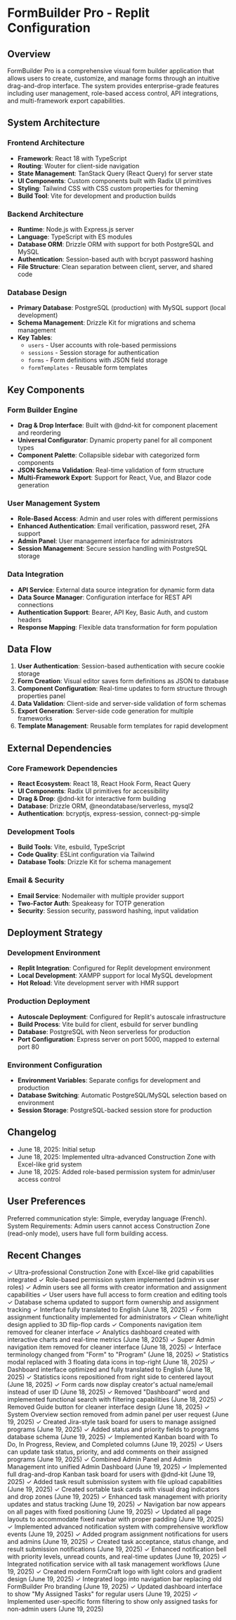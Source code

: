 # FormBuilder Pro - Replit Configuration

## Overview

FormBuilder Pro is a comprehensive visual form builder application that allows users to create, customize, and manage forms through an intuitive drag-and-drop interface. The system provides enterprise-grade features including user management, role-based access control, API integrations, and multi-framework export capabilities.

## System Architecture

### Frontend Architecture
- **Framework**: React 18 with TypeScript
- **Routing**: Wouter for client-side navigation
- **State Management**: TanStack Query (React Query) for server state
- **UI Components**: Custom components built with Radix UI primitives
- **Styling**: Tailwind CSS with CSS custom properties for theming
- **Build Tool**: Vite for development and production builds

### Backend Architecture
- **Runtime**: Node.js with Express.js server
- **Language**: TypeScript with ES modules
- **Database ORM**: Drizzle ORM with support for both PostgreSQL and MySQL
- **Authentication**: Session-based auth with bcrypt password hashing
- **File Structure**: Clean separation between client, server, and shared code

### Database Design
- **Primary Database**: PostgreSQL (production) with MySQL support (local development)
- **Schema Management**: Drizzle Kit for migrations and schema management
- **Key Tables**:
  - `users` - User accounts with role-based permissions
  - `sessions` - Session storage for authentication
  - `forms` - Form definitions with JSON field storage
  - `formTemplates` - Reusable form templates

## Key Components

### Form Builder Engine
- **Drag & Drop Interface**: Built with @dnd-kit for component placement and reordering
- **Universal Configurator**: Dynamic property panel for all component types
- **Component Palette**: Collapsible sidebar with categorized form components
- **JSON Schema Validation**: Real-time validation of form structure
- **Multi-Framework Export**: Support for React, Vue, and Blazor code generation

### User Management System
- **Role-Based Access**: Admin and user roles with different permissions
- **Enhanced Authentication**: Email verification, password reset, 2FA support
- **Admin Panel**: User management interface for administrators
- **Session Management**: Secure session handling with PostgreSQL storage

### Data Integration
- **API Service**: External data source integration for dynamic form data
- **Data Source Manager**: Configuration interface for REST API connections
- **Authentication Support**: Bearer, API Key, Basic Auth, and custom headers
- **Response Mapping**: Flexible data transformation for form population

## Data Flow

1. **User Authentication**: Session-based authentication with secure cookie storage
2. **Form Creation**: Visual editor saves form definitions as JSON to database
3. **Component Configuration**: Real-time updates to form structure through properties panel
4. **Data Validation**: Client-side and server-side validation of form schemas
5. **Export Generation**: Server-side code generation for multiple frameworks
6. **Template Management**: Reusable form templates for rapid development

## External Dependencies

### Core Framework Dependencies
- **React Ecosystem**: React 18, React Hook Form, React Query
- **UI Components**: Radix UI primitives for accessibility
- **Drag & Drop**: @dnd-kit for interactive form building
- **Database**: Drizzle ORM, @neondatabase/serverless, mysql2
- **Authentication**: bcryptjs, express-session, connect-pg-simple

### Development Tools
- **Build Tools**: Vite, esbuild, TypeScript
- **Code Quality**: ESLint configuration via Tailwind
- **Database Tools**: Drizzle Kit for schema management

### Email & Security
- **Email Service**: Nodemailer with multiple provider support
- **Two-Factor Auth**: Speakeasy for TOTP generation
- **Security**: Session security, password hashing, input validation

## Deployment Strategy

### Development Environment
- **Replit Integration**: Configured for Replit development environment
- **Local Development**: XAMPP support for local MySQL development
- **Hot Reload**: Vite development server with HMR support

### Production Deployment
- **Autoscale Deployment**: Configured for Replit's autoscale infrastructure
- **Build Process**: Vite build for client, esbuild for server bundling
- **Database**: PostgreSQL with Neon serverless for production
- **Port Configuration**: Express server on port 5000, mapped to external port 80

### Environment Configuration
- **Environment Variables**: Separate configs for development and production
- **Database Switching**: Automatic PostgreSQL/MySQL selection based on environment
- **Session Storage**: PostgreSQL-backed session store for production

## Changelog
- June 18, 2025: Initial setup
- June 18, 2025: Implemented ultra-advanced Construction Zone with Excel-like grid system
- June 18, 2025: Added role-based permission system for admin/user access control

## User Preferences

Preferred communication style: Simple, everyday language (French).
System Requirements: Admin users cannot access Construction Zone (read-only mode), users have full form building access.

## Recent Changes

✓ Ultra-professional Construction Zone with Excel-like grid capabilities integrated
✓ Role-based permission system implemented (admin vs user roles)
✓ Admin users see all forms with creator information and assignment capabilities
✓ User users have full access to form creation and editing tools
✓ Database schema updated to support form ownership and assignment tracking
✓ Interface fully translated to English (June 18, 2025)
✓ Form assignment functionality implemented for administrators
✓ Clean white/light design applied to 3D flip-flop cards
✓ Components navigation item removed for cleaner interface
✓ Analytics dashboard created with interactive charts and real-time metrics (June 18, 2025)
✓ Super Admin navigation item removed for cleaner interface (June 18, 2025)
✓ Interface terminology changed from "Form" to "Program" (June 18, 2025)
✓ Statistics modal replaced with 3 floating data icons in top-right (June 18, 2025)
✓ Dashboard interface optimized and fully translated to English (June 18, 2025)
✓ Statistics icons repositioned from right side to centered layout (June 18, 2025)
✓ Form cards now display creator's actual name/email instead of user ID (June 18, 2025)
✓ Removed "Dashboard" word and implemented functional search with filtering capabilities (June 18, 2025)
✓ Removed Guide button for cleaner interface design (June 18, 2025)
✓ System Overview section removed from admin panel per user request (June 19, 2025)
✓ Created Jira-style task board for users to manage assigned programs (June 19, 2025)
✓ Added status and priority fields to programs database schema (June 19, 2025)
✓ Implemented Kanban board with To Do, In Progress, Review, and Completed columns (June 19, 2025)
✓ Users can update task status, priority, and add comments on their assigned programs (June 19, 2025)
✓ Combined Admin Panel and Admin Management into unified Admin Dashboard (June 19, 2025)
✓ Implemented full drag-and-drop Kanban task board for users with @dnd-kit (June 19, 2025)
✓ Added task result submission system with file upload capabilities (June 19, 2025)
✓ Created sortable task cards with visual drag indicators and drop zones (June 19, 2025)
✓ Enhanced task management with priority updates and status tracking (June 19, 2025)
✓ Navigation bar now appears on all pages with fixed positioning (June 19, 2025)
✓ Updated all page layouts to accommodate fixed navbar with proper padding (June 19, 2025)
✓ Implemented advanced notification system with comprehensive workflow events (June 19, 2025)
✓ Added program assignment notifications for users and admins (June 19, 2025)
✓ Created task acceptance, status change, and result submission notifications (June 19, 2025)
✓ Enhanced notification bell with priority levels, unread counts, and real-time updates (June 19, 2025)
✓ Integrated notification service with all task management workflows (June 19, 2025)
✓ Created modern FormCraft logo with light colors and gradient design (June 19, 2025)
✓ Integrated logo into navigation bar replacing old FormBuilder Pro branding (June 19, 2025)
✓ Updated dashboard interface to show "My Assigned Tasks" for regular users (June 19, 2025)
✓ Implemented user-specific form filtering to show only assigned tasks for non-admin users (June 19, 2025)
